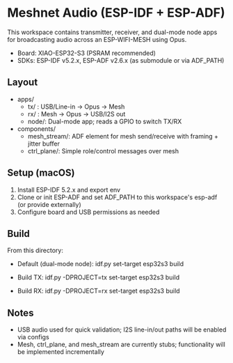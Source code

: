 # Meshnet Audio (ESP-IDF + ESP-ADF)

This workspace contains transmitter, receiver, and dual-mode node apps for broadcasting audio across an ESP-WIFI-MESH using Opus.

- Board: XIAO-ESP32-S3 (PSRAM recommended)
- SDKs: ESP-IDF v5.2.x, ESP-ADF v2.6.x (as submodule or via ADF_PATH)

## Layout

- apps/
  - tx/ : USB/Line-in -> Opus -> Mesh
  - rx/ : Mesh -> Opus -> USB/I2S out
  - node/: Dual-mode app; reads a GPIO to switch TX/RX
- components/
  - mesh_stream/: ADF element for mesh send/receive with framing + jitter buffer
  - ctrl_plane/: Simple role/control messages over mesh

## Setup (macOS)

1) Install ESP-IDF 5.2.x and export env
2) Clone or init ESP-ADF and set ADF_PATH to this workspace's esp-adf (or provide externally)
3) Configure board and USB permissions as needed

## Build

From this directory:

- Default (dual-mode node):
  idf.py set-target esp32s3 build

- Build TX:
  idf.py -DPROJECT=tx set-target esp32s3 build

- Build RX:
  idf.py -DPROJECT=rx set-target esp32s3 build

## Notes

- USB audio used for quick validation; I2S line-in/out paths will be enabled via configs
- Mesh, ctrl_plane, and mesh_stream are currently stubs; functionality will be implemented incrementally
